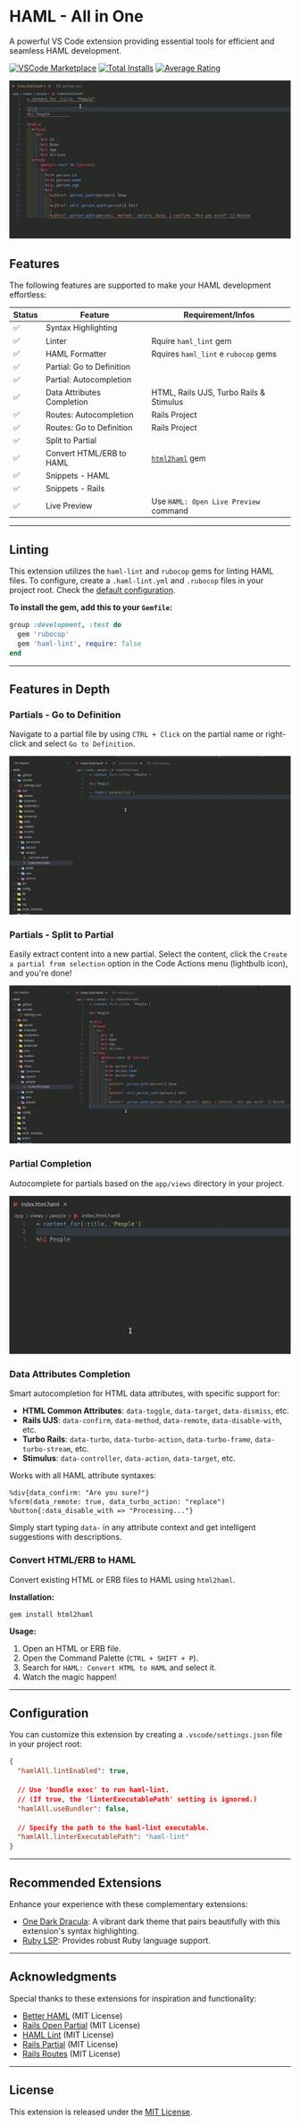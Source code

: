 # HAML - All in One

A powerful VS Code extension providing essential tools for efficient and seamless HAML development.

[![VSCode Marketplace](https://img.shields.io/vscode-marketplace/v/wilfison.haml-all.svg?style=flat-square&label=vscode%20marketplace)](https://marketplace.visualstudio.com/items?itemName=wilfison.haml-all) [![Total Installs](https://img.shields.io/vscode-marketplace/d/wilfison.haml-all.svg?style=flat-square)](https://marketplace.visualstudio.com/items?itemName=wilfison.haml-all) [![Average Rating](https://img.shields.io/vscode-marketplace/r/wilfison.haml-all.svg?style=flat-square)](https://marketplace.visualstudio.com/items?itemName=wilfison.haml-all)

![Linting Preview](https://github.com/wilfison/vscode-haml-all/raw/HEAD/images/preview/linter.gif)

## Features

The following features are supported to make your HAML development effortless:

| Status | Feature                    | Requirement/Infos                                    |
| ------ | -------------------------- | ---------------------------------------------------- |
| ✅     | Syntax Highlighting        |                                                      |
| ✅     | Linter                     | Rquire `haml_lint` gem                               |
| ✅     | HAML Formatter             | Rquires `haml_lint` e `rubocop` gems                 |
| ✅     | Partial: Go to Definition  |                                                      |
| ✅     | Partial: Autocompletion    |                                                      |
| ✅     | Data Attributes Completion | HTML, Rails UJS, Turbo Rails & Stimulus              |
| ✅     | Routes: Autocompletion     | Rails Project                                        |
| ✅     | Routes: Go to Definition   | Rails Project                                        |
| ✅     | Split to Partial           |                                                      |
| ✅     | Convert HTML/ERB to HAML   | [`html2haml`](https://github.com/haml/html2haml) gem |
| ✅     | Snippets - HAML            |                                                      |
| ✅     | Snippets - Rails           |                                                      |
| ✅     | Live Preview               | Use `HAML: Open Live Preview` command                |

---

## Linting

This extension utilizes the `haml-lint` and `rubocop` gems for linting HAML files.
To configure, create a `.haml-lint.yml` and `.rubocop` files in your project root. Check the [default configuration](https://github.com/sds/haml-lint/blob/main/config/default.yml).

**To install the gem, add this to your `Gemfile`:**

```ruby
group :development, :test do
  gem 'rubocop'
  gem 'haml-lint', require: false
end
```

---

## Features in Depth

### Partials - Go to Definition

Navigate to a partial file by using `CTRL + Click` on the partial name or right-click and select `Go to Definition`.

![Go to Definition](https://github.com/wilfison/vscode-haml-all/raw/HEAD/images/preview/go-to-definition.gif)

### Partials - Split to Partial

Easily extract content into a new partial. Select the content, click the `Create a partial from selection` option in the Code Actions menu (lightbulb icon), and you're done!

![Split to Partial](https://github.com/wilfison/vscode-haml-all/raw/HEAD/images/preview/partial-from-selection.gif)

### Partial Completion

Autocomplete for partials based on the `app/views` directory in your project.

![Partial Completion](https://github.com/wilfison/vscode-haml-all/raw/HEAD/images/preview/partial-completion.gif)

### Data Attributes Completion

Smart autocompletion for HTML data attributes, with specific support for:

- **HTML Common Attributes**: `data-toggle`, `data-target`, `data-dismiss`, etc.
- **Rails UJS**: `data-confirm`, `data-method`, `data-remote`, `data-disable-with`, etc.
- **Turbo Rails**: `data-turbo`, `data-turbo-action`, `data-turbo-frame`, `data-turbo-stream`, etc.
- **Stimulus**: `data-controller`, `data-action`, `data-target`, etc.

Works with all HAML attribute syntaxes:

```haml
%div{data_confirm: "Are you sure?"}
%form(data_remote: true, data_turbo_action: "replace")
%button{:data_disable_with => "Processing..."}
```

Simply start typing `data-` in any attribute context and get intelligent suggestions with descriptions.

### Convert HTML/ERB to HAML

Convert existing HTML or ERB files to HAML using `html2haml`.

**Installation:**

```shell
gem install html2haml
```

**Usage:**

1. Open an HTML or ERB file.
2. Open the Command Palette (`CTRL + SHIFT + P`).
3. Search for `HAML: Convert HTML to HAML` and select it.
4. Watch the magic happen!

---

## Configuration

You can customize this extension by creating a `.vscode/settings.json` file in your project root:

```json
{
  "hamlAll.lintEnabled": true,

  // Use 'bundle exec' to run haml-lint.
  // (If true, the 'linterExecutablePath' setting is ignored.)
  "hamlAll.useBundler": false,

  // Specify the path to the haml-lint executable.
  "hamlAll.linterExecutablePath": "haml-lint"
}
```

---

## Recommended Extensions

Enhance your experience with these complementary extensions:

- [One Dark Dracula](https://marketplace.visualstudio.com/items?itemName=wilfison.one-dark-dracula): A vibrant dark theme that pairs beautifully with this extension's syntax highlighting.
- [Ruby LSP](https://marketplace.visualstudio.com/items?itemName=Shopify.ruby-lsp): Provides robust Ruby language support.

---

## Acknowledgments

Special thanks to these extensions for inspiration and functionality:

- [Better HAML](https://github.com/karuna/haml-vscode/) (MIT License)
- [Rails Open Partial](https://github.com/shanehofstetter/rails-open-partial-vscode) (MIT License)
- [HAML Lint](https://github.com/aki77/vscode-haml-lint) (MIT License)
- [Rails Partial](https://github.com/aki77/vscode-rails-partial) (MIT License)
- [Rails Routes](https://github.com/aki77/vscode-rails-routes) (MIT License)

---

## License

This extension is released under the [MIT License](./LICENSE).
